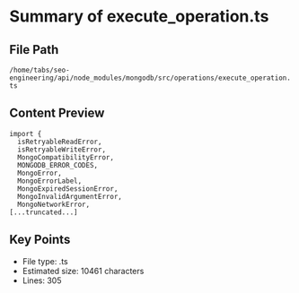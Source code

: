 # Summary of execute_operation.ts
  
## File Path
`/home/tabs/seo-engineering/api/node_modules/mongodb/src/operations/execute_operation.ts`

## Content Preview
```
import {
  isRetryableReadError,
  isRetryableWriteError,
  MongoCompatibilityError,
  MONGODB_ERROR_CODES,
  MongoError,
  MongoErrorLabel,
  MongoExpiredSessionError,
  MongoInvalidArgumentError,
  MongoNetworkError,
[...truncated...]
```

## Key Points
- File type: .ts
- Estimated size: 10461 characters
- Lines: 305
